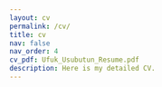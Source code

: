 ```yaml
---
layout: cv
permalink: /cv/
title: cv
nav: false
nav_order: 4
cv_pdf: Ufuk_Usubutun_Resume.pdf
description: Here is my detailed CV.
---
```

